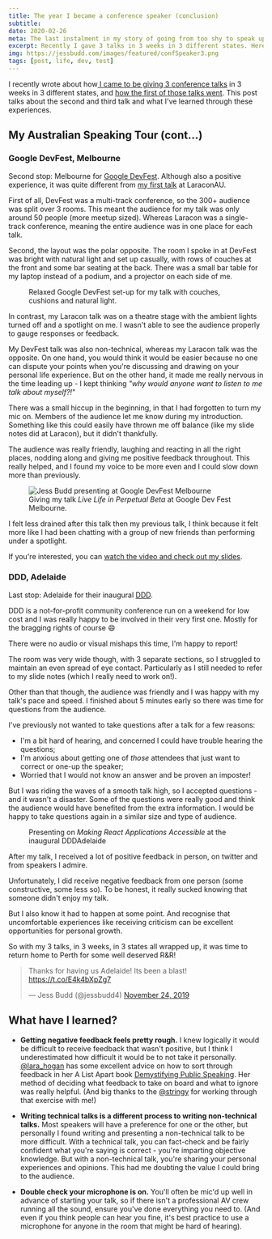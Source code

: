 ```yaml
---
title: The year I became a conference speaker (conclusion)
subtitle:
date: 2020-02-26
meta: The last instalment in my story of going from too shy to speak up in meetings to a 3 time conference speaker
excerpt: Recently I gave 3 talks in 3 weeks in 3 different states. Here's how my second and third talk went, as well as what I learned a lot about speaking and myself...
img: https://jessbudd.com/images/featured/confSpeaker3.png
tags: [post, life, dev, test]
---
```


<div class="twitter">
<p class="subtitle">I recently wrote about how<a href="/posts/the-year-i-became-conference-speaker">  I came to be giving 3 conference talks</a> in 3 weeks in 3 different states, and <a href="/posts/the-year-i-became-conference-speaker-2"> how the first of those talks went</a>. This post talks about the second and third talk and what I've learned through these experiences.</p>

<!-- <figure>
<img src="/images/posts/laracon-speaking.jpg" alt="Jess Budd speaking at LaraconAU"/>
<figcaption>At least it <em>looks</em> like I'm not freaking out</figcaption>
</figure> -->

## My Australian Speaking Tour (cont...)

### Google DevFest, Melbourne

<!-- <figure> -->
<!-- <img src="/images/posts/devFestIntro.jpg" alt=""/> -->
<!-- <figcaption>Day 1 of LaraconAU</figcaption> -->
<!-- </figure> -->

Second stop: Melbourne for [Google DevFest](https://www.gdgmelbourne.com/devfest). Although also a positive experience, it was quite different from [my first talk](/posts/the-year-i-became-conference-speaker-2) at LaraconAU.

First of all, DevFest was a multi-track conference, so the 300+ audience was split over 3 rooms. This meant the audience for my talk was only around 50 people (more meetup sized). Whereas Laracon was a single-track conference, meaning the entire audience was in one place for each talk.

Second, the layout was the polar opposite. The room I spoke in at DevFest was bright with natural light and set up casually, with rows of couches at the front and some bar seating at the back. There was a small bar table for my laptop instead of a podium, and a projector on each side of me.

<figure>
<img src="/images/posts/devFestRoom.jpg" alt=""/>
<figcaption>Relaxed Google DevFest set-up for my talk with couches, cushions and natural light.</figcaption>
</figure>

In contrast, my Laracon talk was on a theatre stage with the ambient lights turned off and a spotlight on me. I wasn't able to see the audience properly to gauge responses or feedback.

My DevFest talk was also non-technical, whereas my Laracon talk was the opposite. On one hand, you would think it would be easier because no one can dispute your points when you're discussing and drawing on your personal life experience. But on the other hand, it made me really nervous in the time leading up - I kept thinking _"why would anyone want to listen to me talk about myself?!_"

There was a small hiccup in the beginning, in that I had forgotten to turn my mic on. Members of the audience let me know during my introduction. Something like this could easily have thrown me off balance (like my slide notes did at Laracon), but it didn't thankfully.

The audience was really friendly, laughing and reacting in all the right places, nodding along and giving me positive feedback throughout. This really helped, and I found my voice to be more even and I could slow down more than previously.

<figure>
<img src="/images/posts/devfest4.jpg" alt="Jess Budd presenting at Google DevFest Melbourne"/>
<figcaption>Giving my talk <em>Live Life in Perpetual Beta</em> at Google Dev Fest Melbourne.</figcaption>
</figure>

I felt less drained after this talk then my previous talk, I think because it felt more like I had been chatting with a group of new friends than performing under a spotlight.

If you're interested, you can [watch the video and check out my slides](http://bit.ly/googledevfest19).

### DDD, Adelaide

<!-- <figure> -->
<!-- <img src="/images/posts/laracon-stage.jpg" alt=""/> -->
<!-- <figcaption>Day 1 of LaraconAU</figcaption> -->
<!-- </figure> -->

Last stop: Adelaide for their inaugural [DDD](https://dddadelaide.com).

DDD is a not-for-profit community conference run on a weekend for low cost and I was really happy to be involved in their very first one. Mostly for the bragging rights of course 😄

There were no audio or visual mishaps this time, I'm happy to report!

The room was very wide though, with 3 separate sections, so I struggled to maintain an even spread of eye contact. Particularly as I still needed to refer to my slide notes (which I really need to work on!).

Other than that though, the audience was friendly and I was happy with my talk's pace and speed. I finished about 5 minutes early so there was time for questions from the audience.

I've previously not wanted to take questions after a talk for a few reasons:

- I'm a bit hard of hearing, and concerned I could have trouble hearing the questions;
- I'm anxious about getting one of _those_ attendees that just want to correct or one-up the speaker;
- Worried that I would not know an answer and be proven an imposter!

But I was riding the waves of a smooth talk high, so I accepted questions - and it wasn't a disaster. Some of the questions were really good and think the audience would have benefited from the extra information. I would be happy to take questions again in a similar size and type of audience.

<figure>
<img src="/images/posts/DDD2.jpg" alt=""/>
<figcaption>Presenting on <em>Making React Applications Accessible</em> at the inaugural DDDAdelaide</figcaption>
</figure>

After my talk, I received a lot of positive feedback in person, on twitter and from speakers I admire.

Unfortunately, I did receive negative feedback from one person (some constructive, some less so). To be honest, it really sucked knowing that someone didn't enjoy my talk.

But I also know it had to happen at some point. And recognise that uncomfortable experiences like receiving criticism can be excellent opportunities for personal growth.

So with my 3 talks, in 3 weeks, in 3 states all wrapped up, it was time to return home to Perth for some well deserved R&R!

<blockquote class="twitter-tweet"><p lang="en" dir="ltr">Thanks for having us Adelaide! Its been a blast! <a href="https://t.co/E4k4bXpZg7">https://t.co/E4k4bXpZg7</a></p>&mdash; Jess Budd (@jessbudd4) <a href="https://twitter.com/jessbudd4/status/1198398536972263424?ref_src=twsrc%5Etfw">November 24, 2019</a></blockquote> <script async src="https://platform.twitter.com/widgets.js" charset="utf-8"></script>

## What have I learned?

- **Getting negative feedback feels pretty rough.** I knew logically it would be difficult to receive feedback that wasn't positive, but I think I underestimated how difficult it would be to not take it personally. [@lara_hogan](https://twitter.com/Lara_Hogan) has some excellent advice on how to sort through feedback in her A List Apart book [Demystifying Public Speaking](https://abookapart.com/products/demystifying-public-speaking). Her method of deciding what feedback to take on board and what to ignore was really helpful. (And big thanks to the [@stringy](https://twitter.com/stringy) for working through that exercise with me!)

- **Writing technical talks is a different process to writing non-technical talks.** Most speakers will have a preference for one or the other, but personally I found writing and presenting a non-technical talk to be more difficult. With a technical talk, you can fact-check and be fairly confident what you're saying is correct - you're imparting objective knowledge. But with a non-technical talk, you're sharing your personal experiences and opinions. This had me doubting the value I could bring to the audience.

- **Double check your microphone is on.** You'll often be mic'd up well in advance of starting your talk, so if there isn't a professional AV crew running all the sound, ensure you've done everything you need to. (And even if you think people can hear you fine, it's best practice to use a microphone for anyone in the room that might be hard of hearing).
  <!--
- **Speakers are just regular people.** I've always looked up to people that speak at conferences as being experts, the top of their field, and somewhat unapproachable. But they're really just normal people, the kind we work with every day, that are happy to have a chat and a laugh. -->

## What next?

I took a few months to reflect on how I felt about presenting again in the future. Now, I'm excited to announce I'll be adding "international" to my speaker bio!

<a href="https://codemania.io/">Codemania</a> in New Zealand have an amazing lineup of extremely talented people speaking at their conference in May 2020 and I'm excited to be speaking alongside them.

I hope you've enjoyed reading about my speaking journey, and if you hit me up on twitter I'd love to hear about yours!

</div>
